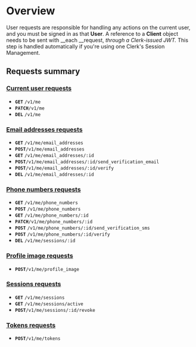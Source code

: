 # Overview

User requests are responsible for handling any actions on the current user, and you must be signed in as that **User**.  A reference to a **Client** object needs to be sent with __each __request, __through a Clerk-issued JWT_._  This step is handled automatically if you're using one Clerk's Session Management.

## Requests summary

### [Current user requests](user.md)

* **`GET`**  `/v1/me`
* **`PATCH`**`/v1/me`
* **`DEL`**  `/v1/me`

### [Email addresses requests](email-addresses.md)

* **`GET`** `/v1/me/email_addresses`
* **`POST`**`/v1/me/email_addresses`
* **`GET`** `/v1/me/email_addresses/:id`
* **`POST`**`/v1/me/email_addresses/:id/send_verification_email`
* **`POST`**`/v1/me/email_addresses/:id/verify`
* **`DEL`** `/v1/me/email_addresses/:id`

### [Phone numbers requests](phone-numbers.md)

* **`GET`**  `/v1/me/phone_numbers`
* **`POST`** `/v1/me/phone_numbers`
* **`GET`**  `/v1/me/phone_numbers/:id`
* **`PATCH`**`/v1/me/phone_numbers/:id`
* **`POST`** `/v1/me/phone_numbers/:id/send_verification_sms`
* **`POST`** `/v1/me/phone_numbers/:id/verify`
* **`DEL`**  `/v1/me/sessions/:id`

### [Profile image requests](profile-image.md)

* **`POST`**`/v1/me/profile_image`

### [Sessions requests](sessions.md)

* **`GET`** `/v1/me/sessions`
* **`GET`** `/v1/me/sessions/active`
* **`POST`**`/v1/me/sessions/:id/revoke`

### [Tokens requests](tokens.md)

* **`POST`**`/v1/me/tokens`

